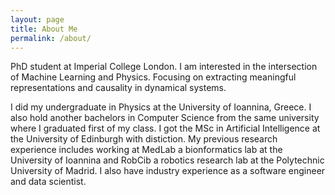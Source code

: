 ```yaml
---
layout: page
title: About Me
permalink: /about/
---
```


PhD student at Imperial College London. I am interested in the intersection of Machine Learning and Physics. Focusing on extracting meaningful representations and causality in dynamical systems.


I did my undergraduate in Physics at the University of Ioannina, Greece. I also hold another bachelors in Computer Science from the same university where I graduated first of my class. I got the MSc in Artificial Intelligence at the University of Edinburgh with distiction. My previous research experience includes working at MedLab a bionformatics lab at the University of Ioannina and RobCib a robotics research lab at the Polytechnic University of Madrid. I also have industry experience as a software engineer and data scientist.
